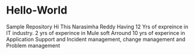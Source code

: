 # Hello-World
Sample Repository
Hi This Narasimha Reddy
Having 12 Yrs of expreince in IT industry. 
2 yrs of experince in Mule soft
Arround 10 yrs of experince in Application Support and Incident management, change management and Problem management

